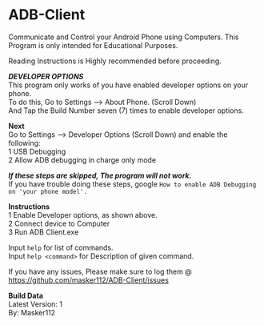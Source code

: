 # ADB-Client
Communicate and Control your Android Phone using Computers.
This Program is only intended for Educational Purposes.

Reading Instructions is Highly recommended before proceeding.  

***DEVELOPER OPTIONS***  
This program only works of you have enabled developer options on your phone.  
To do this, Go to Settings --> About Phone. (Scroll Down)  
And Tap the Build Number seven (7) times to enable developer options.  

**Next**  
Go to Settings --> Developer Options (Scroll Down) and enable the following:  
1 USB Debugging  
2 Allow ADB debugging in charge only mode  
  
***If these steps are skipped, The program will not work.***  
If you have trouble doing these steps, google `How to enable ADB Debugging on 'your phone model'.`  

**Instructions**  
1 Enable Developer options, as shown above.  
2 Connect device to Computer  
3 Run ADB Client.exe  
  
Input `help` for list of commands.  
Input `help <command>` for Description of given command.  
  
If you have any issues, Please make sure to log them @ https://github.com/masker112/ADB-Client/issues  
  
**Build Data**  
Latest Version: 1  
By: Masker112  
